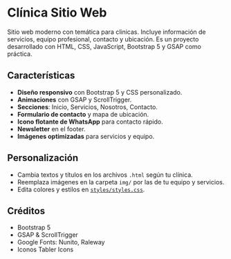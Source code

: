 # Clínica  Sitio Web

Sitio web moderno con temática para clinicas. Incluye información de servicios, equipo profesional, contacto y ubicación.
Es un proyecto desarrollado con HTML, CSS, JavaScript, Bootstrap 5 y GSAP como práctica.

## Características

- **Diseño responsivo** con Bootstrap 5 y CSS personalizado.
- **Animaciones** con GSAP y ScrollTrigger.
- **Secciones**: Inicio, Servicios, Nosotros, Contacto.
- **Formulario de contacto** y mapa de ubicación.
- **Icono flotante de WhatsApp** para contacto rápido.
- **Newsletter** en el footer.
- **Imágenes optimizadas** para servicios y equipo.

## Personalización

- Cambia textos y títulos en los archivos `.html` según tu clínica.
- Reemplaza imágenes en la carpeta `img/` por las de tu equipo y servicios.
- Edita colores y estilos en [`styles/styles.css`](styles/styles.css).

## Créditos

- Bootstrap 5
- GSAP & ScrollTrigger
- Google Fonts: Nunito, Raleway
- Iconos Tabler Icons
